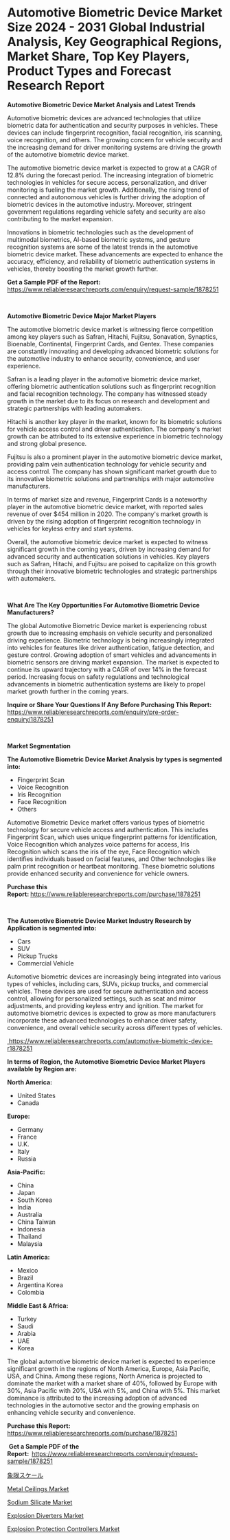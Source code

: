 <p><h1>Automotive Biometric Device Market Size 2024 - 2031 Global Industrial Analysis, Key Geographical Regions, Market Share, Top Key Players, Product Types and Forecast Research Report</h1></p><p><strong>Automotive Biometric Device Market Analysis and Latest Trends</strong></p>
<p><p>Automotive biometric devices are advanced technologies that utilize biometric data for authentication and security purposes in vehicles. These devices can include fingerprint recognition, facial recognition, iris scanning, voice recognition, and others. The growing concern for vehicle security and the increasing demand for driver monitoring systems are driving the growth of the automotive biometric device market.</p><p>The automotive biometric device market is expected to grow at a CAGR of 12.8% during the forecast period. The increasing integration of biometric technologies in vehicles for secure access, personalization, and driver monitoring is fueling the market growth. Additionally, the rising trend of connected and autonomous vehicles is further driving the adoption of biometric devices in the automotive industry. Moreover, stringent government regulations regarding vehicle safety and security are also contributing to the market expansion.</p><p>Innovations in biometric technologies such as the development of multimodal biometrics, AI-based biometric systems, and gesture recognition systems are some of the latest trends in the automotive biometric device market. These advancements are expected to enhance the accuracy, efficiency, and reliability of biometric authentication systems in vehicles, thereby boosting the market growth further.</p></p>
<p><strong>Get a Sample PDF of the Report:&nbsp;</strong> <a href="https://www.reliableresearchreports.com/enquiry/request-sample/1878251">https://www.reliableresearchreports.com/enquiry/request-sample/1878251</a></p>
<p>&nbsp;</p>
<p><strong>Automotive Biometric Device Major Market Players</strong></p>
<p><p>The automotive biometric device market is witnessing fierce competition among key players such as Safran, Hitachi, Fujitsu, Sonavation, Synaptics, Bioenable, Continental, Fingerprint Cards, and Gentex. These companies are constantly innovating and developing advanced biometric solutions for the automotive industry to enhance security, convenience, and user experience.</p><p>Safran is a leading player in the automotive biometric device market, offering biometric authentication solutions such as fingerprint recognition and facial recognition technology. The company has witnessed steady growth in the market due to its focus on research and development and strategic partnerships with leading automakers.</p><p>Hitachi is another key player in the market, known for its biometric solutions for vehicle access control and driver authentication. The company's market growth can be attributed to its extensive experience in biometric technology and strong global presence.</p><p>Fujitsu is also a prominent player in the automotive biometric device market, providing palm vein authentication technology for vehicle security and access control. The company has shown significant market growth due to its innovative biometric solutions and partnerships with major automotive manufacturers.</p><p>In terms of market size and revenue, Fingerprint Cards is a noteworthy player in the automotive biometric device market, with reported sales revenue of over $454 million in 2020. The company's market growth is driven by the rising adoption of fingerprint recognition technology in vehicles for keyless entry and start systems.</p><p>Overall, the automotive biometric device market is expected to witness significant growth in the coming years, driven by increasing demand for advanced security and authentication solutions in vehicles. Key players such as Safran, Hitachi, and Fujitsu are poised to capitalize on this growth through their innovative biometric technologies and strategic partnerships with automakers.</p></p>
<p>&nbsp;</p>
<p><strong>What Are The Key Opportunities For Automotive Biometric Device Manufacturers?</strong></p>
<p><p>The global Automotive Biometric Device market is experiencing robust growth due to increasing emphasis on vehicle security and personalized driving experience. Biometric technology is being increasingly integrated into vehicles for features like driver authentication, fatigue detection, and gesture control. Growing adoption of smart vehicles and advancements in biometric sensors are driving market expansion. The market is expected to continue its upward trajectory with a CAGR of over 14% in the forecast period. Increasing focus on safety regulations and technological advancements in biometric authentication systems are likely to propel market growth further in the coming years.</p></p>
<p><strong>Inquire or Share Your Questions If Any Before Purchasing This Report:</strong> <a href="https://www.reliableresearchreports.com/enquiry/pre-order-enquiry/1878251">https://www.reliableresearchreports.com/enquiry/pre-order-enquiry/1878251</a></p>
<p>&nbsp;</p>
<p><strong>Market Segmentation</strong></p>
<p><strong>The Automotive Biometric Device Market Analysis by types is segmented into:</strong></p>
<p><ul><li>Fingerprint Scan</li><li>Voice Recognition</li><li>Iris Recognition</li><li>Face Recognition</li><li>Others</li></ul></p>
<p><p>Automotive Biometric Device market offers various types of biometric technology for secure vehicle access and authentication. This includes Fingerprint Scan, which uses unique fingerprint patterns for identification, Voice Recognition which analyzes voice patterns for access, Iris Recognition which scans the iris of the eye, Face Recognition which identifies individuals based on facial features, and Other technologies like palm print recognition or heartbeat monitoring. These biometric solutions provide enhanced security and convenience for vehicle owners.</p></p>
<p><strong>Purchase this Report:&nbsp;</strong><a href="https://www.reliableresearchreports.com/purchase/1878251">https://www.reliableresearchreports.com/purchase/1878251</a></p>
<p>&nbsp;</p>
<p><strong>The Automotive Biometric Device Market Industry Research by Application is segmented into:</strong></p>
<p><ul><li>Cars</li><li>SUV</li><li>Pickup Trucks</li><li>Commercial Vehicle</li></ul></p>
<p><p>Automotive biometric devices are increasingly being integrated into various types of vehicles, including cars, SUVs, pickup trucks, and commercial vehicles. These devices are used for secure authentication and access control, allowing for personalized settings, such as seat and mirror adjustments, and providing keyless entry and ignition. The market for automotive biometric devices is expected to grow as more manufacturers incorporate these advanced technologies to enhance driver safety, convenience, and overall vehicle security across different types of vehicles.</p></p>
<p><a href="https://www.reliableresearchreports.com/automotive-biometric-device-r1878251">&nbsp;https://www.reliableresearchreports.com/automotive-biometric-device-r1878251</a></p>
<p><strong>In terms of Region, the Automotive Biometric Device Market Players available by Region are:</strong></p>
<p>
    <p> <strong> North America: </strong>
        <ul>
            <li>United States</li>
            <li>Canada</li>
        </ul>
        </p> 
    <p> <strong> Europe: </strong>
        <ul>
            <li>Germany</li>
            <li>France</li>
            <li>U.K.</li>
            <li>Italy</li>
            <li>Russia</li>
        </ul>
        </p> 
    <p> <strong> Asia-Pacific: </strong>
        <ul>
            <li>China</li>
            <li>Japan</li>
            <li>South Korea</li>
            <li>India</li>
            <li>Australia</li>
            <li>China Taiwan</li>
            <li>Indonesia</li>
            <li>Thailand</li>
            <li>Malaysia</li>
        </ul>
        </p> 
    <p> <strong> Latin America: </strong>
        <ul>
            <li>Mexico</li>
            <li>Brazil</li>
            <li>Argentina Korea</li>
            <li>Colombia</li>
        </ul>
        </p> 
    <p> <strong> Middle East & Africa: </strong>
        <ul>
            <li>Turkey</li>
            <li>Saudi</li>
            <li>Arabia</li>
            <li>UAE</li>
            <li>Korea</li>
        </ul>
    </p>
    </p>
<p><p>The global automotive biometric device market is expected to experience significant growth in the regions of North America, Europe, Asia Pacific, USA, and China. Among these regions, North America is projected to dominate the market with a market share of 40%, followed by Europe with 30%, Asia Pacific with 20%, USA with 5%, and China with 5%. This market dominance is attributed to the increasing adoption of advanced technologies in the automotive sector and the growing emphasis on enhancing vehicle security and convenience.</p></p>
<p><strong>Purchase this Report: </strong><a href="https://www.reliableresearchreports.com/purchase/1878251">https://www.reliableresearchreports.com/purchase/1878251</a></p>
<p>&nbsp;<strong>Get a Sample PDF of the Report:&nbsp;&nbsp;</strong><a href="https://www.reliableresearchreports.com/enquiry/request-sample/1878251">https://www.reliableresearchreports.com/enquiry/request-sample/1878251</a></p>
<p><strong></strong></p>
<p><p><a href="https://github.com/vlcostes/Market-Research-Report-List-1/blob/main/413245744158.md">象限スケール</a></p><p><a href="https://issuu.com/reportprime-2/docs/metal-ceilings-market-size-2030.pptx">Metal Ceilings Market</a></p><p><a href="https://issuu.com/reportprime-2/docs/sodium-silicate-market-size-2030.pptx">Sodium Silicate Market</a></p><p><a href="https://github.com/brentleyjimmiealvaradoz4l1rea/Market-Research-Report-List-2/blob/main/explosion-diverters-market.md">Explosion Diverters Market</a></p><p><a href="https://github.com/Angelnienowdseej3e45z3p8c/Market-Research-Report-List-2/blob/main/explosion-protection-controllers-market.md">Explosion Protection Controllers Market</a></p></p>